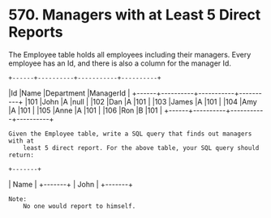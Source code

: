 # 570. Managers with at Least 5 Direct Reports

The Employee table holds all employees including their managers. Every employee
        has an Id, and there is also a column for the manager Id.

    +------+----------+-----------+----------+
|Id    |Name 	  |Department |ManagerId |
+------+----------+-----------+----------+
|101   |John 	  |A 	      |null      |
|102   |Dan 	  |A 	      |101       |
|103   |James 	  |A 	      |101       |
|104   |Amy 	  |A 	      |101       |
|105   |Anne 	  |A 	      |101       |
|106   |Ron 	  |B 	      |101       |
+------+----------+-----------+----------+

    Given the Employee table, write a SQL query that finds out managers with at
        least 5 direct report. For the above table, your SQL query should return:

    +-------+
| Name  |
+-------+
| John  |
+-------+

    Note:
        No one would report to himself.
